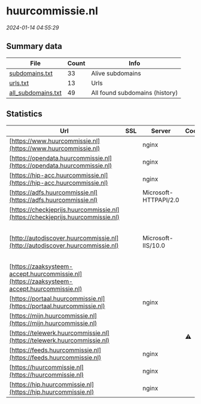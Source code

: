 # huurcommissie.nl
*2024-01-14 04:55:29*
## Summary data
| File       | Count | Info |
|------------|-------|------|
|[subdomains.txt](/data/huurcommissie.nl/subdomains.txt)|33|Alive subdomains|
|[urls.txt](/data/huurcommissie.nl/urls.txt)|13|Urls|
|[all_subdomains.txt](/data/huurcommissie.nl/all_subdomains.txt)|49|All found subdomains (history)|
## Statistics
| Url | SSL | Server | Cookie | HSTS | CSP | XFO | XXP | RP | Tech |Title |
|------------|-------|------|------|------|------|------|------|------|------|------|
|[https://www.huurcommissie.nl](https://www.huurcommissie.nl)| |nginx| |:white_check_mark: |:warning: | :white_check_mark: | :white_check_mark: | :white_check_mark: |Bloomreach HSTS Nginx|Home | Huurcommi...|
|[https://opendata.huurcommissie.nl](https://opendata.huurcommissie.nl)| |nginx| |:white_check_mark: | | :white_check_mark: | :white_check_mark: | :white_check_mark: |HSTS Nginx||
|[https://hip-acc.huurcommissie.nl](https://hip-acc.huurcommissie.nl)| |nginx| |:white_check_mark: |:warning: | :white_check_mark: | | :white_check_mark: |HSTS Nginx|Huurcommissie|
|[https://adfs.huurcommissie.nl](https://adfs.huurcommissie.nl)| |Microsoft-HTTPAPI/2.0| | | | | | :white_check_mark: |Microsoft HTTPAPI:2.0|Not Found|
|[https://checkjeprijs.huurcommissie.nl](https://checkjeprijs.huurcommissie.nl)| || |:white_check_mark: | | | | :white_check_mark: |HSTS||
|[http://autodiscover.huurcommissie.nl](http://autodiscover.huurcommissie.nl)| |Microsoft-IIS/10.0| | | | :white_check_mark: | | :white_check_mark: |IIS:10.0 Microsoft ASP.NET Windows Server||
|[https://zaaksysteem-accept.huurcommissie.nl](https://zaaksysteem-accept.huurcommissie.nl)| || | | | :white_check_mark: | | :white_check_mark: |HSTS|Moved|
|[https://portaal.huurcommissie.nl](https://portaal.huurcommissie.nl)| |nginx| |:white_check_mark: |:warning: | :white_check_mark: | | :white_check_mark: |HSTS Nginx|Huurcommissie|
|[https://mijn.huurcommissie.nl](https://mijn.huurcommissie.nl)| || | | | :white_check_mark: | | :white_check_mark: |HSTS|Moved|
|[https://telewerk.huurcommissie.nl](https://telewerk.huurcommissie.nl)| ||:warning: |:white_check_mark: | | :white_check_mark: | :white_check_mark: | :white_check_mark: |Microsoft ASP.NET||
|[https://feeds.huurcommissie.nl](https://feeds.huurcommissie.nl)| |nginx| |:white_check_mark: | | :white_check_mark: | :white_check_mark: | :white_check_mark: |HSTS Nginx||
|[https://huurcommissie.nl](https://huurcommissie.nl)| |nginx| |:white_check_mark: |:warning: | :white_check_mark: | :white_check_mark: | :white_check_mark: |HSTS Nginx|301 Moved Perman...|
|[https://hip.huurcommissie.nl](https://hip.huurcommissie.nl)| |nginx| |:white_check_mark: |:warning: | :white_check_mark: | | :white_check_mark: |HSTS Nginx|Huurcommissie|